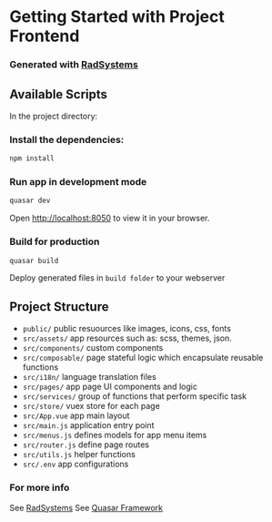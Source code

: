 # Getting Started with Project Frontend

### Generated with [RadSystems](https://radsystems.io)

## Available Scripts
In the project directory:

### Install the dependencies:
```bash
npm install
```

### Run app in development mode
```bash
quasar dev
```
Open [http://localhost:8050](http://localhost:8050) to view it in your browser.

### Build for production
```bash
quasar build
```
Deploy generated files in `build folder` to your webserver

## Project Structure

- ```public/``` public resuources like images, icons, css, fonts
- ```src/assets/``` app resources such as: scss, themes, json.
- ```src/components/```  custom components
- ```src/composable/```  page stateful logic which encapsulate reusable functions
- ```src/i18n/```  language translation files
- ```src/pages/```  app page UI components and logic
- ```src/services/``` group of functions that perform specific task
- ```src/store/``` vuex store for each page
- ```src/App.vue``` app main layout
- ```src/main.js``` application entry point
- ```src/menus.js``` defines models for app menu items
- ```src/router.js``` define page routes
- ```src/utils.js``` helper functions
- ```src/.env``` app configurations


### For more info
See [RadSystems](https://radsystems.io/)
See [Quasar Framework](https://quasar.dev)

